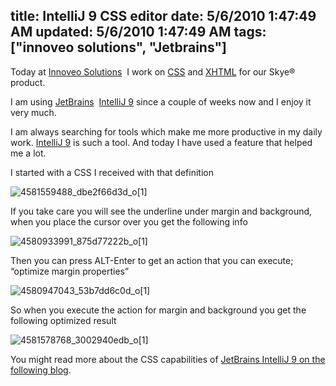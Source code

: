 title: IntelliJ 9 CSS editor
date: 5/6/2010 1:47:49 AM
updated: 5/6/2010 1:47:49 AM
tags: ["innoveo solutions", "Jetbrains"]
---
Today at [Innoveo Solutions](http://www.innoveo.com/)  I work on [CSS](http://www.w3.org/Style/CSS/) and [XHTML](http://www.w3.org/TR/xhtml1/) for our Skye® product.

I am using [JetBrains](http://www.jetbrains.com/)  [IntelliJ 9](http://www.jetbrains.com/idea/index.html) since a couple of weeks now and I enjoy it very much.

I am always searching for tools which make me more productive in my daily work. [IntelliJ 9](http://www.jetbrains.com/idea/index.html) is such a tool. And today I have used a feature that helped me a lot.

I started with a CSS I received with that definition 

![4581559488_dbe2f66d3d_o[1]](http://www.laurentkempe.com/image.axd?picture=4581559488_dbe2f66d3d_o%5B1%5D.png "4581559488_dbe2f66d3d_o[1]") 

If you take care you will see the underline under margin and background, when you place the cursor over you get the following info

![4580933991_875d77222b_o[1]](http://www.laurentkempe.com/image.axd?picture=4580933991_875d77222b_o%5B1%5D.png "4580933991_875d77222b_o[1]") 

Then you can press ALT-Enter to get an action that you can execute; “optimize margin properties”

![4580947043_53b7dd6c0d_o[1]](http://www.laurentkempe.com/image.axd?picture=4580947043_53b7dd6c0d_o%5B1%5D.png "4580947043_53b7dd6c0d_o[1]") 

So when you execute the action for margin and background you get the following optimized result

![4581578768_3002940edb_o[1]](http://www.laurentkempe.com/image.axd?picture=4581578768_3002940edb_o%5B1%5D.png "4581578768_3002940edb_o[1]") 

You might read more about the CSS capabilities of [JetBrains IntelliJ 9 on the following blog](http://blogs.jetbrains.com/idea/tag/css/).
